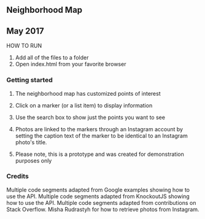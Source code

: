 ## Neighborhood Map
## May 2017

HOW TO RUN

1. Add all of the files to a folder
2. Open index.html from your favorite browser

### Getting started

1. The neighborhood map has customized points of interest
2. Click on a marker (or a list item) to display information
3. Use the search box to show just the points you want to see
4. Photos are linked to the markers through an Instagram account by setting the
	 caption text of the marker to be identical to an Instagram photo's title.
	 
5. Please note, this is a prototype and was created for demonstration purposes only

### Credits

Multiple code segments adapted from Google examples showing how to use the API.
Multiple code segments adapted from KnockoutJS showing how to use the API.
Multiple code segments adapted from contributions on Stack Overflow.
Misha Rudrastyh for how to retrieve photos from Instagram.
